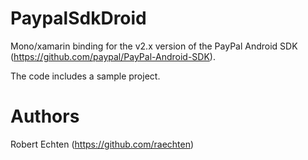 PaypalSdkDroid
==============

Mono/xamarin binding for the v2.x version of the PayPal Android SDK (https://github.com/paypal/PayPal-Android-SDK).

The code includes a sample project.

Authors
=======

Robert Echten (https://github.com/raechten)
